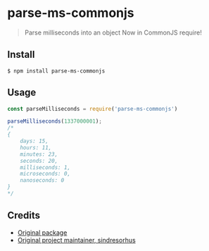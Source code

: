 # parse-ms-commonjs

> Parse milliseconds into an object
> Now in CommonJS require!

## Install

```
$ npm install parse-ms-commonjs
```

## Usage

```js
const parseMilliseconds = require('parse-ms-commonjs')

parseMilliseconds(1337000001);
/*
{
	days: 15,
	hours: 11,
	minutes: 23,
	seconds: 20,
	milliseconds: 1,
	microseconds: 0,
	nanoseconds: 0
}
*/
```

## Credits
- [Original package](https://npmjs.com/package/parse-ms)
- [Original project maintainer, sindresorhus](https://github.com/sindresorhus)